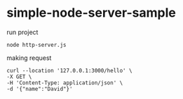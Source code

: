 # simple-node-server-sample

run project

```
node http-server.js
```

making request
```
curl --location '127.0.0.1:3000/hello' \
-X GET \
-H 'Content-Type: application/json' \
-d '{"name":"David"}'
```
